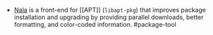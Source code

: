 - [Nala](https://gitlab.com/volian/nala) is a front-end for [[APT]] (`libapt-pkg`) that improves package installation and upgrading by providing parallel downloads, better formatting, and color-coded information. #package-tool